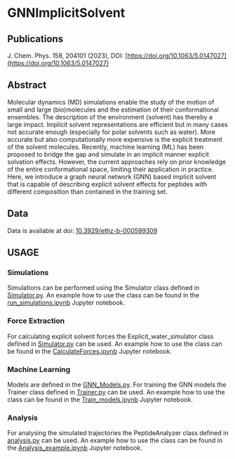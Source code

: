 # GNNImplicitSolvent

## Publications

J. Chem. Phys. 158, 204101 (2023), DOI: [https://doi.org/10.1063/5.0147027](https://doi.org/10.1063/5.0147027)

## Abstract
Molecular dynamics (MD) simulations enable the study of the motion of small and large (bio)molecules and the estimation of their conformational ensembles. The description of the environment (solvent) has thereby a large impact. Implicit solvent representations are efficient but in many cases not accurate enough (especially for polar solvents such as water). More accurate but also computationally more expensive is the explicit treatment of the solvent molecules. Recently, machine learning (ML) has been proposed to bridge the gap and simulate in an implicit manner explicit solvation effects. However, the current approaches rely on prior knowledge of the entire conformational space, limiting their application in practice. Here, we introduce a graph neural network (GNN) based implicit solvent that is capable of describing explicit solvent effects for peptides with different composition than contained in the training set. 

## Data

Data is available at doi: [10.3929/ethz-b-000599309](https://doi.org/10.3929/ethz-b-000599309) 

## USAGE

### Simulations

Simulations can be performed using the Simulator class defined in  [Simulator.py](Simulation/Simulator.py). An example how to use the class can be found in the [run_simulations.ipynb](Simulation/run_simulations.ipynb) Jupyter notebook.

### Force Extraction

For calculating explicit solvent forces the Explicit_water_simulator class defined in [Simulator.py](Simulation/Simulator.py) can be used. An example how to use the class can be found in the [CalculateForces.ipynb](Simulation/CalculateForces.ipynb) Jupyter notebook.

### Machine Learning

Models are defined in the [GNN_Models.py](MachineLearning/GNN_Models.py). For training the GNN models the Trainer class defined in [Trainer.py](MachineLearning/GNN_Trainer.py) can be used. An example how to use the class can be found in the [Train_models.ipynb](MachineLearning/Train_models.ipynb) Jupyter notebook.

### Analysis

For analysing the simulated trajectories the PeptideAnalyzer class defined in [analysis.py](Analysis/analysis.py) can be used. An example how to use the class can be found in the [Analysis_example.ipynb](Analysis/Analysis_example.ipynb) Jupyter notebook.